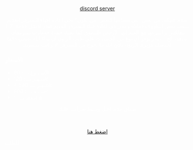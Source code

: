<html>

<body>

<style>
  body{
background-image: url('IMG__ (3).webp'
);
  background-size: cover;
    background-position: center;
    color: white;
  }
</style>

<a href='https://discord.gg/7DQKBaDdvs'><p style='text-align:center'> discord server </p> </a>


<P STYLE='text-align:center'>سلام عليكم، من بعض التي  يتسائلها البعض، من نكون؟
نحن اعادة احياء للسيرفر القديم H7، بسبب بعض الظروف قفلناه و نحن في إعادةاحياء السيرفر القديم
نوفر افضل خدمة نتفلكس و اسرعها مع العلم انها الارخص فللسوق
كما نملك خمدة حسابات سبوتيفاي, شاهد، الخ...
نقدر نوفر اي نوع من الحسابات على طلب الزبون ان شاء الله
نسعى دائما لخدمتك عزيزي الزبون
باذن الله ما تخرج من السيرفر الا و انت مبسوط

</p>
<h3>الاسعار</h3>
<ul>
<li>اسـبـوع بــ : 60k </li>
<li>   شـهـر بــ : 120k
  </li>
  <li>4 شـهـر بــ: 500k   </li>
  <li>سـنـه بــ : 800k  </li>
  <li>ابـدي بــ : 1m  </li>
</ul>
<p  style='text-align:center'>ضمان مده، اقبل وسيط ضرايب عليك </p><br>





  
<a href='https://discord.com/channels/1185156857694789652/1185577415334957056'><p style='text-align:center'>اضغط  هنا</p></a> <P style='text-align=center'>للطلب </p>








  
</body>




  
</html>
